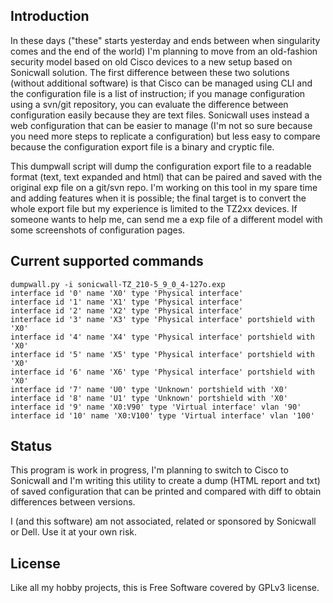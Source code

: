 ## Introduction

In these days ("these" starts yesterday and ends between when singularity comes and the end of the world) I'm planning to move from an old-fashion security model based on old Cisco devices to a new setup based on Sonicwall solution. The first difference between these two solutions (without additional software) is that Cisco can be managed using CLI and the configuration file is a list of instruction; if you manage configuration using a svn/git repository, you can evaluate the difference between configuration easily because they are text files. Sonicwall uses instead a web configuration that can be easier to manage (I'm not so sure because you need more steps to replicate a configuration) but less easy to compare because the configuration export file is a binary and cryptic file.

This dumpwall script will dump the configuration export file to a readable format (text, text expanded and html) that can be paired and saved with the original exp file on a git/svn repo. I'm working on this tool in my spare time and adding features when it is possible; the final target is to convert the whole export file but my experience is limited to the TZ2xx devices. If someone wants to help me, can send me a exp file of a different model with some screenshots of configuration pages.

## Current supported commands

```
dumpwall.py -i sonicwall-TZ_210-5_9_0_4-127o.exp
interface id '0' name 'X0' type 'Physical interface'
interface id '1' name 'X1' type 'Physical interface'
interface id '2' name 'X2' type 'Physical interface'
interface id '3' name 'X3' type 'Physical interface' portshield with 'X0'
interface id '4' name 'X4' type 'Physical interface' portshield with 'X0'
interface id '5' name 'X5' type 'Physical interface' portshield with 'X0'
interface id '6' name 'X6' type 'Physical interface' portshield with 'X0'
interface id '7' name 'U0' type 'Unknown' portshield with 'X0'
interface id '8' name 'U1' type 'Unknown' portshield with 'X0'
interface id '9' name 'X0:V90' type 'Virtual interface' vlan '90'
interface id '10' name 'X0:V100' type 'Virtual interface' vlan '100'
```

## Status

This program is work in progress, I'm planning to switch to Cisco to Sonicwall and I'm writing 
this utility to create a dump (HTML report and txt) of saved configuration that can be printed
and compared with diff to obtain differences between versions.

I (and this software) am not associated, related or sponsored by Sonicwall or Dell. Use it at
your own risk.

## License

Like all my hobby projects, this is Free Software covered by GPLv3 license.